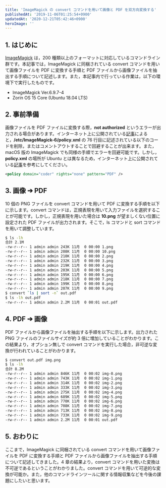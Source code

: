 ```yaml
---
title: 'ImageMagick の convert コマンドを用いて画像と PDF を双方向変換する'
publishedAt: '2019-11-06T01:25:54+0900'
updatedAt: '2020-12-21T05:42:46+0900'
heroImage: ''
---
```


## 1. はじめに

[ImageMagick](https://imagemagick.org/index.php) は，200 種類以上のフォーマットに対応しているコマンドライン群です。本記事では，ImageMagick に同梱されている convert コマンドを用いて画像ファイルを PDF に変換する手順と PDF ファイルから画像ファイルを抽出する手順について記述します。また，本記事内で行っている作業は，以下の環境下で実行したものです。

- ImageMagick Ver.6.9.7-4
- Zorin OS 15 Core (Ubuntu 18.04 LTS)

## 2. 事前準備

画像ファイルを PDF ファイルに変換する際，**not authorized** というエラーが出力される場合があります。インターネット上に公開されている[記事](https://linux.just4fun.biz/?Linux%E7%92%B0%E5%A2%83%E8%A8%AD%E5%AE%9A/ImageMagick%E3%81%AEconvert%E3%82%B3%E3%83%9E%E3%83%B3%E3%83%89%E3%81%A7%E3%82%A8%E3%83%A9%E3%83%BC%E3%81%8C%E5%87%BA%E3%82%8B%E5%A0%B4%E5%90%88%E3%81%AE%E5%AF%BE%E5%87%A6%E6%96%B9%E6%B3%95)によると，**/etc/ImageMagick-6/policy.xml** の 76 行目に記述されている以下のコードを削除，またはコメントアウトすることで回避することが出来ます。また，macOS 版の ImageMagick でも同様の手順でエラーを回避可能です。しかし，**policy.xml** の場所が Ubuntu とは異なるため，インターネット上に公開されている[記事](https://qiita.com/atuyosi/items/b782ab2130570b72aa93)を参考にしてください。

```xml {linenos=table, linenostart=76}
<policy domain="coder" rights="none" pattern="PDF" />
```

## 3. 画像 ➔ PDF

10 個の PNG ファイルを convert コマンドを用いて PDF に変換する手順を以下に示します。convert コマンドは，正規表現を用いて入力ファイルを選択することが可能です。しかし，正規表現を用いた場合は **10.png** が望ましくない位置に設定された PDF ファイルが出力されます。そこで，ls コマンドと sort コマンドを用いて調整しています。

```bash
$ ls -lh
合計 2.1M
-rw-r--r-- 1 admin admin 243K 11月  0 00:00 1.png
-rw-r--r-- 1 admin admin 208K 11月  0 00:00 10.png
-rw-r--r-- 1 admin admin 210K 11月  0 00:00 2.png
-rw-r--r-- 1 admin admin 232K 11月  0 00:00 3.png
-rw-r--r-- 1 admin admin 219K 11月  0 00:00 4.png
-rw-r--r-- 1 admin admin 203K 11月  0 00:00 5.png
-rw-r--r-- 1 admin admin 195K 11月  0 00:00 6.png
-rw-r--r-- 1 admin admin 218K 11月  0 00:00 7.png
-rw-r--r-- 1 admin admin 199K 11月  0 00:00 8.png
-rw-r--r-- 1 admin admin 207K 11月  0 00:00 9.png
$ convert `ls | sort -n` out.pdf
$ ls -lh out.pdf
-rw-r--r-- 1 admin admin 2.2M 11月  0 00:01 out.pdf
```

## 4. PDF ➔ 画像

PDF ファイルから画像ファイルを抽出する手順を以下に示します。出力された PNG ファイルのファイルサイズが約 3 倍に増加していることがわかります。この結果より，オプション無しで convert コマンドを実行した場合，非可逆な変換が行われていることがわかります。

```bash
$ convert out.pdf img.png
$ ls -lh
合計 8.2M
-rw-r--r-- 1 admin admin 846K 11月  0 00:02 img-0.png
-rw-r--r-- 1 admin admin 743K 11月  0 00:02 img-1.png
-rw-r--r-- 1 admin admin 314K 11月  0 00:02 img-2.png
-rw-r--r-- 1 admin admin 333K 11月  0 00:02 img-3.png
-rw-r--r-- 1 admin admin 275K 11月  0 00:02 img-4.png
-rw-r--r-- 1 admin admin 689K 11月  0 00:02 img-5.png
-rw-r--r-- 1 admin admin 770K 11月  0 00:02 img-6.png
-rw-r--r-- 1 admin admin 708K 11月  0 00:02 img-7.png
-rw-r--r-- 1 admin admin 713K 11月  0 00:02 img-8.png
-rw-r--r-- 1 admin admin 733K 11月  0 00:02 img-9.png
-rw-r--r-- 1 admin admin 2.2M 11月  0 00:01 out.pdf
```

## 5. おわりに

ここまで，ImageMagick に同梱されている convert コマンドを用いて画像ファイルを PDF に変換する手順と PDF ファイルから画像ファイルを抽出する手順について記述してきました。4 章の結果より，convert コマンドを用いた変換は不可逆であるということがわかりました。convert コマンドを用いて可逆的な変換が可能か。また，他のコマンドラインツールに関する情報収集などを今後の課題にしたいと思います。
